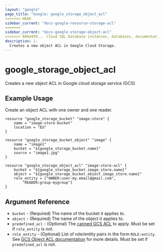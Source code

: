 ```yaml
---
layout: "google"
page_title: "Google: google_storage_object_acl"
<<<<<<< HEAD
sidebar_current: "docs-google-resource-storage-acl"
=======
sidebar_current: "docs-google-storage-object-acl"
>>>>>>> 089a9f0... Cloud SQL Database instances, databases, documentation, tests implemented
description: |-
  Creates a new object ACL in Google Cloud Storage.
---
```


# google\_storage\_object\_acl

Creates a new object ACL in Google cloud storage service (GCS)

## Example Usage

Create an object ACL with one owner and one reader.

```
resource "google_storage_bucket" "image-store" {
	name = "image-store-bucket"
	location = "EU"
}

resource "google_storage_bucket_object" "image" {
	name = "image1"
    bucket = "${google_storage_bucket.name}"
    source = "image1.jpg"
}

resource "google_storage_object_acl" "image-store-acl" {
    bucket = "${google_storage_bucket.image_store.name}"
    object = "${google_storage_bucket_object.image_store.name}"
    role_entity = ["OWNER:user-my.email@gmail.com",
        "READER:group-mygroup"]
}

```

## Argument Reference

* `bucket` - (Required) The name of the bucket it applies to.
* `object` - (Required) The name of the object it applies to.
* `predefined_acl` - (Optional) The [canned GCS ACL](https://cloud.google.com/storage/docs/access-control#predefined-acl) to apply. Must be set if `role_entity` is not.
* `role_entity` - (Optional) List of role/entity pairs in the form `ROLE:entity`. See [GCS Object ACL documentation](https://cloud.google.com/storage/docs/json_api/v1/objectAccessControls) for more details. Must be set if `predefined_acl` is not.
